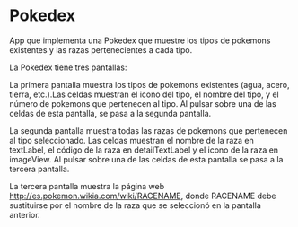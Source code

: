 # Pokedex
App que implementa una Pokedex que muestre los tipos de pokemons existentes y las razas pertenecientes a cada tipo.

La Pokedex tiene tres pantallas:

La primera pantalla muestra los tipos de pokemons existentes (agua, acero, tierra, etc.).Las celdas muestran el icono del tipo, 
el nombre del tipo, y el número de pokemons que pertenecen al tipo. 
Al pulsar sobre una de las celdas de esta pantalla, se pasa a la segunda pantalla.

La segunda pantalla muestra todas las razas de pokemons que pertenecen al tipo seleccionado. Las celdas muestran el nombre de la 
raza en textLabel, el código de la raza en detailTextLabel y el icono de la raza en imageView.
Al pulsar sobre una de las celdas de esta pantalla se pasa a la tercera pantalla.

La tercera pantalla muestra la página web http://es.pokemon.wikia.com/wiki/RACENAME, donde RACENAME debe sustituirse por el nombre de la raza que se seleccionó en la pantalla 
anterior.
